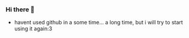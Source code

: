 ### Hi there 👋
-  havent used github in a some time... a long time, but i will try to start using it again:3

<!--
**cznoobik/cznoobik** is a ✨ _special_ ✨ repository because its `README.md` (this file) appears on your GitHub profile.

Here are some ideas to get you started:

- 🔭 I’m currently working on: nothing
- 🌱 I’m currently learning: html/js
- 🤔 I’m looking for help with: ...
- ⚡ Fun fact: ...
-->
